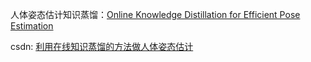 人体姿态估计知识蒸馏：[Online Knowledge Distillation for Efficient Pose Estimation](https://arxiv.org/pdf/2108.02092.pdf)

csdn: [利用在线知识蒸馏的方法做人体姿态估计](https://blog.csdn.net/jessica_hsz/article/details/120207556)
